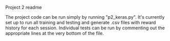 Project 2 readme

The project code can be run simply by running "p2_keras.py".  It's currently set up to run all training and testing and generate .csv files with reward history for each session.  Individual tests can be run by commenting out the appropriate lines at the very bottom of the file.